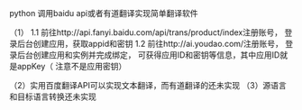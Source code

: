 python 调用baidu api或者有道翻译实现简单翻译软件

（1）
1.1 前往http://api.fanyi.baidu.com/api/trans/product/index注册账号， 登录后台创建应用，获取appid和密钥
1.2 前往http://ai.youdao.com/注册账号， 登录后台创建应用和实例并完成绑定， 可获得应用ID和密钥等信息，其中应用ID就是appKey（ 注意不是应用密钥）

（2）实用百度翻译API可以实现文本翻译，而有道翻译的还未实现
（3）源语言和目标语言转换还未实现


